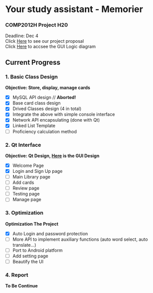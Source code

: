 # Your study assistant - Memorier
### COMP2012H Project H20
Deadline: Dec 4  
Click [Here](Proposal.md) to see our project proposal  
Click [Here](https://drive.google.com/file/d/1QqJLKz9xDS4XIAxSsNljEVxRXbxd51rZ/view?usp=sharing) to accsee the GUI Logic diagram

## Current Progress
### 1. Basic Class Design
**Objective: Store, display, manage cards**
- [x] MySQL API design // **Aborted!**
- [x] Base card class design 
- [x] Drived Classes design (4 in total)
- [x] Integrate the above with simple console interface
- [x] Network API encapsulating (done with Qt)
- [x] Linked List Template
- [ ] Proficiency calculation method

### 2. Qt Interface
**Objective: Qt Design, [Here](https://drive.google.com/file/d/1QqJLKz9xDS4XIAxSsNljEVxRXbxd51rZ/view?usp=sharing) is the GUI Design**
- [x] Welcome Page
- [x] Login and Sign Up page
- [ ] Main Library page
- [ ] Add cards
- [ ] Review page
- [ ] Testing page
- [ ] Manage page

### 3. Optimization
**Optimization The Project**
- [x] Auto Login and password protection
- [ ] More API to implement auxiliary functions (auto word select, auto translate...)
- [ ] Port to Android platform
- [ ] Add setting page 
- [ ] Beautify the UI

### 4. Report
**To Be Continue**
